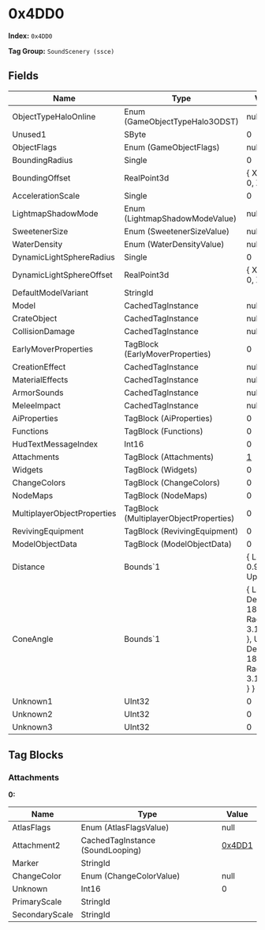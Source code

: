 # 0x4DD0

**Index:** ```0x4DD0```

**Tag Group:** ```SoundScenery (ssce)```

## Fields

Name	| Type	| Value
---	|---	|---	|
ObjectTypeHaloOnline	|Enum (GameObjectTypeHalo3ODST)	|null
Unused1	|SByte	|0
ObjectFlags	|Enum (GameObjectFlags)	|null
BoundingRadius	|Single	|0
BoundingOffset	|RealPoint3d	|{ X: 0, Y: 0, Z: 0 }
AccelerationScale	|Single	|0
LightmapShadowMode	|Enum (LightmapShadowModeValue)	|null
SweetenerSize	|Enum (SweetenerSizeValue)	|null
WaterDensity	|Enum (WaterDensityValue)	|null
DynamicLightSphereRadius	|Single	|0
DynamicLightSphereOffset	|RealPoint3d	|{ X: 0, Y: 0, Z: 0 }
DefaultModelVariant	|StringId	|
Model	|CachedTagInstance	|null
CrateObject	|CachedTagInstance	|null
CollisionDamage	|CachedTagInstance	|null
EarlyMoverProperties	|TagBlock (EarlyMoverProperties)	|0
CreationEffect	|CachedTagInstance	|null
MaterialEffects	|CachedTagInstance	|null
ArmorSounds	|CachedTagInstance	|null
MeleeImpact	|CachedTagInstance	|null
AiProperties	|TagBlock (AiProperties)	|0
Functions	|TagBlock (Functions)	|0
HudTextMessageIndex	|Int16	|0
Attachments	|TagBlock (Attachments)	|[1](#attachments)
Widgets	|TagBlock (Widgets)	|0
ChangeColors	|TagBlock (ChangeColors)	|0
NodeMaps	|TagBlock (NodeMaps)	|0
MultiplayerObjectProperties	|TagBlock (MultiplayerObjectProperties)	|0
RevivingEquipment	|TagBlock (RevivingEquipment)	|0
ModelObjectData	|TagBlock (ModelObjectData)	|0
Distance	|Bounds`1	|{ Lower: 0.9, Upper: 5 }
ConeAngle	|Bounds`1	|{ Lower: { Degrees: 180, Radians: 3.141593 }, Upper: { Degrees: 180, Radians: 3.141593 } }
Unknown1	|UInt32	|0
Unknown2	|UInt32	|0
Unknown3	|UInt32	|0


## Tag Blocks

### Attachments

**0:**

Name	| Type	| Value
---	|---	|---	|
AtlasFlags	|Enum (AtlasFlagsValue)	|null
Attachment2	|CachedTagInstance (SoundLooping)	|[0x4DD1](../SoundLooping/4DD1.md)
Marker	|StringId	|
ChangeColor	|Enum (ChangeColorValue)	|null
Unknown	|Int16	|0
PrimaryScale	|StringId	|
SecondaryScale	|StringId	|


